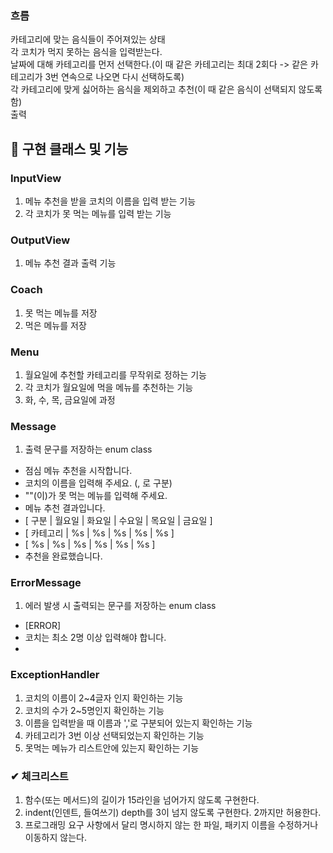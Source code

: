 ### 흐름
카테고리에 맞는 음식들이 주어져있는 상태  
각 코치가 먹지 못하는 음식을 입력받는다.  
날짜에 대해 카테고리를 먼저 선택한다.(이 때 같은 카테고리는 최대 2회다 -> 같은 카테고리가 3번 연속으로 나오면 다시 선택하도록)  
각 카테고리에 맞게 싫어하는 음식을 제외하고 추천(이 때 같은 음식이 선택되지 않도록 함)  
출력

## 📢 구현 클래스 및 기능
### InputView
1. 메뉴 추천을 받을 코치의 이름을 입력 받는 기능
2. 각 코치가 못 먹는 메뉴를 입력 받는 기능

### OutputView
1. 메뉴 추천 결과 출력 기능

### Coach
1. 못 먹는 메뉴를 저장
2. 먹은 메뉴를 저장

### Menu
1. 월요일에 추천할 카테고리를 무작위로 정하는 기능
2. 각 코치가 월요일에 먹을 메뉴를 추천하는 기능
3. 화, 수, 목, 금요일에 과정

### Message
1. 출력 문구를 저장하는 enum class
- 점심 메뉴 추천을 시작합니다.
- 코치의 이름을 입력해 주세요. (, 로 구분)
- ""(이)가 못 먹는 메뉴를 입력해 주세요.
- 메뉴 추천 결과입니다.
- [ 구분 | 월요일 | 화요일 | 수요일 | 목요일 | 금요일 ]
- [ 카테고리 | %s | %s | %s | %s | %s ]
- [ %s | %s | %s | %s | %s | %s ]
- 추천을 완료했습니다.

### ErrorMessage
1. 에러 발생 시 출력되는 문구를 저장하는 enum class
- [ERROR]
- 코치는 최소 2명 이상 입력해야 합니다.
- 

### ExceptionHandler
1. 코치의 이름이 2~4글자 인지 확인하는 기능
2. 코치의 수가 2~5명인지 확인하는 기능
3. 이름을 입력받을 때 이름과 ','로 구분되어 있는지 확인하는 기능
4. 카테고리가 3번 이상 선택되었는지 확인하는 기능
5. 못먹는 메뉴가 리스트안에 있는지 확인하는 기능

### ✔ 체크리스트
1. 함수(또는 메서드)의 길이가 15라인을 넘어가지 않도록 구현한다.
2. indent(인덴트, 들여쓰기) depth를 3이 넘지 않도록 구현한다. 2까지만 허용한다.
3. 프로그래밍 요구 사항에서 달리 명시하지 않는 한 파일, 패키지 이름을 수정하거나 이동하지 않는다.
